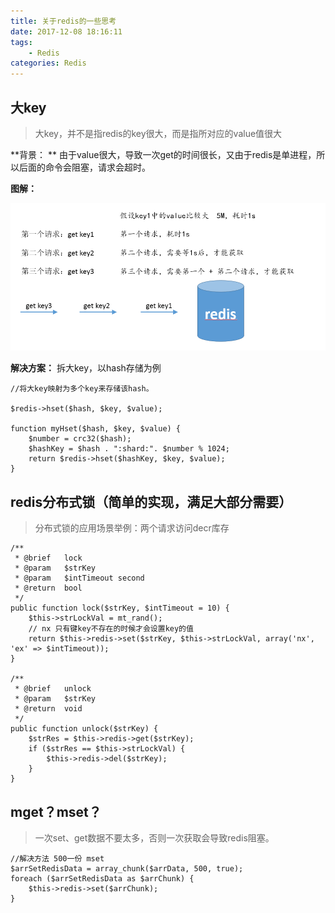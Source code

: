 ```yaml
---
title: 关于redis的一些思考
date: 2017-12-08 18:16:11
tags:
    - Redis
categories: Redis
---
```


## 大key
> 大key，并不是指redis的key很大，而是指所对应的value值很大

**背景： **     由于value很大，导致一次get的时间很长，又由于redis是单进程，所以后面的命令会阻塞，请求会超时。

**图解：**

![](image/date/201712081837_368.png)

**解决方案：** 拆大key，以hash存储为例

```
//将大key映射为多个key来存储该hash。

$redis->hset($hash, $key, $value);

function myHset($hash, $key, $value) {
    $number = crc32($hash);
    $hashKey = $hash . ":shard:". $number % 1024;
    return $redis->hset($hashKey, $key, $value);
}
```

## redis分布式锁（简单的实现，满足大部分需要）
> 分布式锁的应用场景举例：两个请求访问decr库存

```
/**
 * @brief   lock
 * @param   $strKey
 * @param   $intTimeout second
 * @return  bool
 */
public function lock($strKey, $intTimeout = 10) {
    $this->strLockVal = mt_rand();
    // nx 只有键key不存在的时候才会设置key的值
    return $this->redis->set($strKey, $this->strLockVal, array('nx', 'ex' => $intTimeout));
}

/**
 * @brief   unlock
 * @param   $strKey
 * @return  void
 */
public function unlock($strKey) {
    $strRes = $this->redis->get($strKey);
    if ($strRes == $this->strLockVal) {
        $this->redis->del($strKey);
    }
}
```

## mget？mset？
> 一次set、get数据不要太多，否则一次获取会导致redis阻塞。

```
//解决方法 500一份 mset
$arrSetRedisData = array_chunk($arrData, 500, true);
foreach ($arrSetRedisData as $arrChunk) {
    $this->redis->set($arrChunk);
}
```
